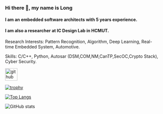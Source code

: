 ### Hi there 👋, my name is Long
#### I am an embedded software architects with 5 years experience.
#### I am also a researcher at IC Design Lab in HCMUT.

Research Interests: Pattern Recognition, Algorithm, Deep Learning, Real-time Embedded System, Automotive.

Skills: C/C++, Python, Autosar (DSM,COM,NM,CanTP,SecOC,Crypto Stack), Cyber Security.



[<img src='https://cdn.jsdelivr.net/npm/simple-icons@3.0.1/icons/github.svg' alt='github' height='40'>](https://github.com/MAK1647)  

[![trophy](https://github-profile-trophy.vercel.app/?username=MAK1647)](https://github.com/ryo-ma/github-profile-trophy)

[![Top Langs](https://github-readme-stats.vercel.app/api/top-langs/?username=MAK1647)](https://github.com/anuraghazra/github-readme-stats)

![GitHub stats](https://github-readme-stats.vercel.app/api?username=MAK1647&show_icons=true)  

